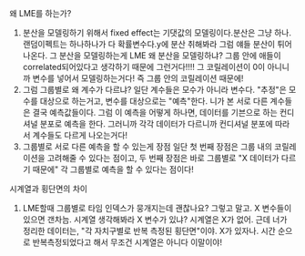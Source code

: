 왜 LME를 하는가?

1. 분산을 모델링하기 위해서
   fixed effect는 기댓값의 모델링이다.분산은 그냥 하나. 랜덤이펙트는 하나하나가 다 확률변수다.y에 분산 취해봐라 그럼 얘들 분산이 튀어나온다. 그 분산을 모델링하는게 LME
   왜 분산을 모델링하냐? 그룹 안에 애들이 correlated되어있다고 생각하기 때문에 그런거다!!!! 그 코릴레이션이 0이 아니니까 변수를 넣어서 모델링하는거다! 즉 그룹 안의 코릴레이션 때문에!
2. 그럼 그룹별로 왜 계수가 다르냐?
   일단 계수들은 모수가 아니라 변수다. "추정"은 모수를 대상으로 하는거고, 변수를 대상으로는 "예측"한다. 니가 본 서로 다른 계수들은 결국 예측값들이다. 그럼 이 예측을 어떻게 하나면, 데이터를 기븐으로 하는 컨디셔널 분포로 예측을 한다. 그러니까 각각 데이터가 다르니까 컨디셔널 분포에 따라서 계수들도 다르게 나오는거다!
3. 그룹별로 서로 다른 예측을 할 수 있는게 장점
   일단 첫 번째 장점은 그룹 내의 코릴레이션을 고려해줄 수 있다는 점이고, 두 번째 장점은 바로 그룹별로 "X 데이터가 다르기 때문에" 각 그룹별로 예측을 할 수 있다는 점이다!

시계열과 횡단면의 차이

1. LME할때 그룹별로 타임 인덱스가 뭉개지는데 괜찮나요?
   그렇고 말고. X 변수들이 있으면 갠차늠. 시계열 생각해봐라 X 변수가 있냐? 시계열은 X가 없어. 근데 너가 정리한 데이터는, "각 자치구별로 반복 측정된 횡단면"이야. X가 있자나. 시간 순으로 반복측정되었다고 해서 무조건 시계열은 아니다 이말이야!

